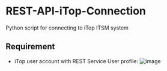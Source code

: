 # REST-API-iTop-Connection

Python script for connecting to iTop ITSM system

## Requirement

- iTop user account with REST Service User profile:
![image](https://user-images.githubusercontent.com/101538840/232719082-668eb8bf-54c7-40ae-9316-5de1345c3fa6.png)

